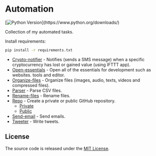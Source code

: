 # Automation

[![Python Version](https://img.shields.io/badge/python-3.6.1-brightgreen.svg?)](https://www.python.org/downloads/)

Collection of my automated tasks.

Install requirements:

```sh
pip install -r requirements.txt
```

- [Crypto-notifier](https://github.com/endormi/automation/blob/master/crypto-notifier/lc.py) - Notifies (sends a SMS message) when a specific cryptocurrency has lost or gained value (using IFTTT app).
- [Open-essentials](https://github.com/endormi/automation/blob/master/open-essentials/essentials.py) - Open all of the essentials for development such as websites. tools and editor.
- [Organize-files](https://github.com/endormi/automation/blob/master/organize-files/organizer.py) - Organize files (images, audio, texts, videos and compressed files).
- [Parser](https://github.com/endormi/automation/blob/master/parser/csv.py) - Parse CSV files.
- [Rename-files](https://github.com/endormi/automation/blob/master/rename-files/rename-files.py) - Rename files.
- [Repo](https://github.com/endormi/automation/blob/master/repo) - Create a private or public GitHub repository.
  - [Private](https://github.com/endormi/automation/blob/master/repo/priv.py)
  - [Public](https://github.com/endormi/automation/blob/master/repo/publ.py)
- [Send-email](https://github.com/endormi/automation/blob/master/send-email/email.py) - Send emails.
- [Tweeter](https://github.com/endormi/automation/blob/master/tweeter/tweet.py) - Write tweets.

## License

The source code is released under the [MIT License](https://github.com/endormi/automation/blob/master/LICENSE).
